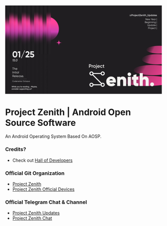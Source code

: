 ![Project Zenith](https://raw.githubusercontent.com/ProjectZenithAOSP/.github/main/banner/banner.png)

# Project Zenith | Android Open Source Software
An Android Operating System Based On AOSP.

### Credits?
- Check out [Hall of Developers](https://github.com/ProjectZenithAOSP/HD)

### Official Git Organization
- [Project Zenith](https://github.com/ProjectZenithAOSP)
- [Project Zenith Official Devices](https://github.com/Project-Zenith-Devices)

### Official Telegram Chat & Channel
- [Project Zenith Updates](https://t.me/ProjectZenithUpdates)
- [Project Zenith Chat](https://t.me/ProjectZenithChat)
